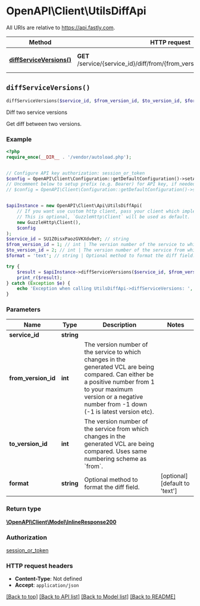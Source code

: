 # OpenAPI\Client\UtilsDiffApi

All URIs are relative to https://api.fastly.com.

Method | HTTP request | Description
------------- | ------------- | -------------
[**diffServiceVersions()**](UtilsDiffApi.md#diffServiceVersions) | **GET** /service/{service_id}/diff/from/{from_version_id}/to/{to_version_id} | Diff two service versions


## `diffServiceVersions()`

```php
diffServiceVersions($service_id, $from_version_id, $to_version_id, $format): \OpenAPI\Client\Model\InlineResponse200
```

Diff two service versions

Get diff between two versions.

### Example

```php
<?php
require_once(__DIR__ . '/vendor/autoload.php');


// Configure API key authorization: session_or_token
$config = OpenAPI\Client\Configuration::getDefaultConfiguration()->setApiKey('Fastly-Key', 'YOUR_API_KEY');
// Uncomment below to setup prefix (e.g. Bearer) for API key, if needed
// $config = OpenAPI\Client\Configuration::getDefaultConfiguration()->setApiKeyPrefix('Fastly-Key', 'Bearer');


$apiInstance = new OpenAPI\Client\Api\UtilsDiffApi(
    // If you want use custom http client, pass your client which implements `GuzzleHttp\ClientInterface`.
    // This is optional, `GuzzleHttp\Client` will be used as default.
    new GuzzleHttp\Client(),
    $config
);
$service_id = SU1Z0isxPaozGVKXdv0eY; // string
$from_version_id = 1; // int | The version number of the service to which changes in the generated VCL are being compared. Can either be a positive number from 1 to your maximum version or a negative number from -1 down (-1 is latest version etc).
$to_version_id = 2; // int | The version number of the service from which changes in the generated VCL are being compared. Uses same numbering scheme as `from`.
$format = 'text'; // string | Optional method to format the diff field.

try {
    $result = $apiInstance->diffServiceVersions($service_id, $from_version_id, $to_version_id, $format);
    print_r($result);
} catch (Exception $e) {
    echo 'Exception when calling UtilsDiffApi->diffServiceVersions: ', $e->getMessage(), PHP_EOL;
}
```

### Parameters

Name | Type | Description  | Notes
------------- | ------------- | ------------- | -------------
 **service_id** | **string**|  |
 **from_version_id** | **int**| The version number of the service to which changes in the generated VCL are being compared. Can either be a positive number from 1 to your maximum version or a negative number from -1 down (-1 is latest version etc). |
 **to_version_id** | **int**| The version number of the service from which changes in the generated VCL are being compared. Uses same numbering scheme as &#x60;from&#x60;. |
 **format** | **string**| Optional method to format the diff field. | [optional] [default to &#39;text&#39;]

### Return type

[**\OpenAPI\Client\Model\InlineResponse200**](../Model/InlineResponse200.md)

### Authorization

[session_or_token](../../README.md#session_or_token)

### HTTP request headers

- **Content-Type**: Not defined
- **Accept**: `application/json`

[[Back to top]](#) [[Back to API list]](../../README.md#endpoints)
[[Back to Model list]](../../README.md#models)
[[Back to README]](../../README.md)
